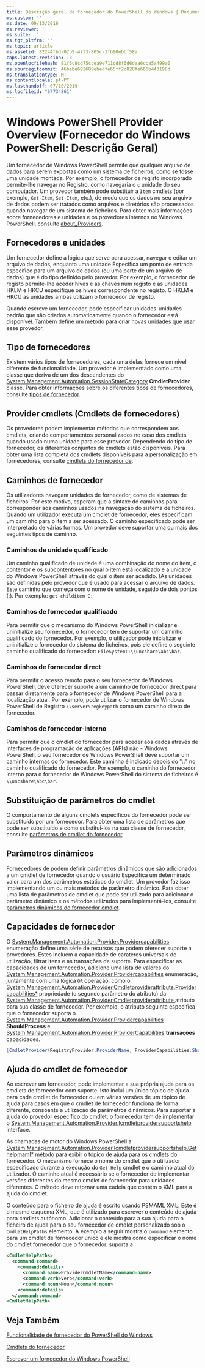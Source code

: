 ```yaml
---
title: Descrição geral de fornecedor do PowerShell do Windows | Documentos da Microsoft
ms.custom: ''
ms.date: 09/13/2016
ms.reviewer: ''
ms.suite: ''
ms.tgt_pltfrm: ''
ms.topic: article
ms.assetid: 82244fbd-07b9-47f3-805c-3fb90ebbf58a
caps.latest.revision: 13
ms.openlocfilehash: 81f6c8cd75ccea9e711cd8f6d6daa6cca5a499a0
ms.sourcegitcommit: 46bebe692689ebedfe65ff2c828fe666b443198d
ms.translationtype: MT
ms.contentlocale: pt-PT
ms.lasthandoff: 07/10/2019
ms.locfileid: "67734861"
---
```

# <a name="windows-powershell-provider-overview"></a>Windows PowerShell Provider Overview (Fornecedor do Windows PowerShell: Descrição Geral)

Um fornecedor de Windows PowerShell permite que qualquer arquivo de dados para serem expostas como um sistema de ficheiros, como se fosse uma unidade montada. Por exemplo, o fornecedor de registo incorporado permite-lhe navegar no Registro, como navegaria o `c` unidade do seu computador. Um provedor também pode substituir a `Item` cmdlets (por exemplo, `Get-Item`, `Set-Item`, etc.), de modo que os dados no seu arquivo de dados podem ser tratados como arquivos e diretórios são processados quando navegar de um sistema de ficheiros. Para obter mais informações sobre fornecedores e unidades e os provedores internos no Windows PowerShell, consulte [about_Providers](/powershell/module/microsoft.powershell.core/about/about_providers).

## <a name="providers-and-drives"></a>Fornecedores e unidades

Um fornecedor define a lógica que serve para acessar, navegar e editar um arquivo de dados, enquanto uma unidade Especifica um ponto de entrada específico para um arquivo de dados (ou uma parte de um arquivo de dados) que é do tipo definido pelo provedor. Por exemplo, o fornecedor de registo permite-lhe aceder hives e as chaves num registo e as unidades HKLM e HKCU especifique os hives correspondente no registo. O HKLM e HKCU as unidades ambas utilizam o fornecedor de registo.

Quando escreve um fornecedor, pode especificar unidades-unidades padrão que são criados automaticamente quando o fornecedor está disponível. Também define um método para criar novas unidades que usar esse provedor.

## <a name="type-of-providers"></a>Tipo de fornecedores

Existem vários tipos de fornecedores, cada uma delas fornece um nível diferente de funcionalidade. Um provedor é implementado como uma classe que deriva de um dos descendentes do [System.Management.Automation.SessionStateCategory](/dotnet/api/system.management.automation.sessionstatecategory?view=pscore-6.2.0) **CmdletProvider** classe. Para obter informações sobre os diferentes tipos de fornecedores, consulte [tipos de fornecedor](./provider-types.md).

## <a name="provider-cmdlets"></a>Provider cmdlets (Cmdlets de fornecedores)

Os provedores podem implementar métodos que correspondem aos cmdlets, criando comportamentos personalizados no caso dos cmdlets quando usado numa unidade para esse provedor. Dependendo do tipo de fornecedor, os diferentes conjuntos de cmdlets estão disponíveis. Para obter uma lista completa dos cmdlets disponíveis para a personalização em fornecedores, consulte [cmdlets do fornecedor de](./provider-cmdlets.md).

## <a name="provider-paths"></a>Caminhos de fornecedor

Os utilizadores navegam unidades de fornecedor, como de sistemas de ficheiros. Por este motivo, esperam que a sintaxe de caminhos para corresponder aos caminhos usados na navegação do sistema de ficheiros. Quando um utilizador executa um cmdlet de fornecedor, eles especificam um caminho para o item a ser acessado. O caminho especificado pode ser interpretado de várias formas. Um provedor deve suportar uma ou mais dos seguintes tipos de caminho.

### <a name="drive-qualified-paths"></a>Caminhos de unidade qualificado

Um caminho qualificado de unidade é uma combinação do nome do item, o contentor e os subcontentores no qual o item está localizado e a unidade do Windows PowerShell através do qual o item ser acedido. (As unidades são definidas pelo provedor que é usado para acessar o arquivo de dados. Este caminho que começa com o nome de unidade, seguido de dois pontos (:). Por exemplo: `get-childitem C:`

### <a name="provider-qualified-paths"></a>Caminhos de fornecedor qualificado

Para permitir que o mecanismo do Windows PowerShell inicializar e uninitialize seu fornecedor, o fornecedor tem de suportar um caminho qualificado do fornecedor. Por exemplo, o utilizador pode inicializar e uninitialize o fornecedor do sistema de ficheiros, pois ele define o seguinte caminho qualificado do fornecedor: `FileSystem::\\uncshare\abc\bar`.

### <a name="provider-direct-paths"></a>Caminhos de fornecedor direct

Para permitir o acesso remoto para o seu fornecedor de Windows PowerShell, deve oferecer suporte a um caminho de fornecedor direct para passar diretamente para o fornecedor de Windows PowerShell para a localização atual. Por exemplo, pode utilizar o fornecedor de Windows PowerShell de Registro `\\server\regkeypath` como um caminho direto de fornecedor.

### <a name="provider-internal-paths"></a>Caminhos de fornecedor-interno

Para permitir que o cmdlet do fornecedor para aceder aos dados através de interfaces de programação de aplicações (APIs) não - Windows PowerShell, o seu fornecedor de Windows PowerShell deve suportar um caminho internas do fornecedor. Este caminho é indicado depois do "::" no caminho qualificado do fornecedor. Por exemplo, o caminho do fornecedor interno para o fornecedor de Windows PowerShell do sistema de ficheiros é `\\uncshare\abc\bar`.

## <a name="overriding-cmdlet-parameters"></a>Substituição de parâmetros do cmdlet

O comportamento de alguns cmdlets específicos do fornecedor pode ser substituído por um fornecedor. Para obter uma lista de parâmetros que pode ser substituído e como substitui-los na sua classe de fornecedor, consulte [parâmetros de cmdlet do fornecedor](./provider-cmdlet-parameters.md)

## <a name="dynamic-parameters"></a>Parâmetros dinâmicos

Fornecedores de podem definir parâmetros dinâmicos que são adicionados a um cmdlet de fornecedor quando o usuário Especifica um determinado valor para um dos parâmetros estáticos do cmdlet. Um provedor faz isso implementando um ou mais métodos de parâmetro dinâmico. Para obter uma lista de parâmetros de cmdlet que pode ser utilizado para adicionar o parâmetro dinâmico e os métodos utilizados para implementá-los, consulte [parâmetros dinâmicos do fornecedor cmdlet](./provider-cmdlet-dynamic-parameters.md).

## <a name="provider-capabilities"></a>Capacidades de fornecedor

O [System.Management.Automation.Provider.Providercapabilities](/dotnet/api/System.Management.Automation.Provider.ProviderCapabilities) enumeração define uma série de recursos que podem oferecer suporte a provedores. Estes incluem a capacidade de carateres universais de utilização, filtrar itens e as transações de suporte. Para especificar as capacidades de um fornecedor, adicione uma lista de valores do [System.Management.Automation.Provider.Providercapabilities](/dotnet/api/System.Management.Automation.Provider.ProviderCapabilities) enumeração, juntamente com uma lógica `OR` operação, como o [ System.Management.Automation.Provider.Cmdletproviderattribute.Providercapabilities*](/dotnet/api/System.Management.Automation.Provider.CmdletProviderAttribute.ProviderCapabilities) propriedade (o segundo parâmetro do atributo) da [System.Management.Automation.Provider.Cmdletproviderattribute ](/dotnet/api/System.Management.Automation.Provider.CmdletProviderAttribute) atributo para sua classe de fornecedor. Por exemplo, o atributo seguinte especifica que o fornecedor suporta o [System.Management.Automation.Provider.Providercapabilities](/dotnet/api/System.Management.Automation.Provider.ProviderCapabilities?view=pscore-6.2.0) **ShouldProcess** e [ System.Management.Automation.Provider.ProviderCapabilities](/dotnet/api/System.Management.Automation.Provider.ProviderCapabilities?view=pscore-6.2.0) **transações** capacidades.

```csharp
[CmdletProvider(RegistryProvider.ProviderName, ProviderCapabilities.ShouldProcess | ProviderCapabilities.Transactions)]

```

## <a name="provider-cmdlet-help"></a>Ajuda do cmdlet de fornecedor

Ao escrever um fornecedor, pode implementar a sua própria ajuda para os cmdlets de fornecedor com suporte. Isto inclui um único tópico de ajuda para cada cmdlet de fornecedor ou em várias versões de um tópico de ajuda para casos em que o cmdlet de fornecedor funciona de forma diferente, consoante a utilização de parâmetros dinâmicos. Para suportar a ajuda do provedor específico do cmdlet, o fornecedor tem de implementar o [System.Management.Automation.Provider.Icmdletprovidersupportshelp](/dotnet/api/System.Management.Automation.Provider.ICmdletProviderSupportsHelp) interface.

As chamadas de motor do Windows PowerShell a [System.Management.Automation.Provider.Icmdletprovidersupportshelp.Gethelpmaml*](/dotnet/api/System.Management.Automation.Provider.ICmdletProviderSupportsHelp.GetHelpMaml) método para exibir o tópico de ajuda para os cmdlets do fornecedor. O mecanismo fornece o nome do cmdlet que o utilizador especificado durante a execução do `Get-Help` cmdlet e o caminho atual do utilizador. O caminho atual é necessário se o fornecedor de implementar versões diferentes do mesmo cmdlet de fornecedor para unidades diferentes. O método deve retornar uma cadeia que contém o XML para a ajuda do cmdlet.

O conteúdo para o ficheiro de ajuda é escrito usando PSMAML XML. Este é o mesmo esquema XML, que é utilizado para escrever o conteúdo de ajuda para cmdlets autónomo. Adicionar o conteúdo para a sua ajuda para o ficheiro de ajuda para o seu fornecedor de cmdlet personalizado sob o `CmdletHelpPaths` elemento. A exemplo a seguir mostra o `command` elemento para um cmdlet de fornecedor único e ele mostra como especificar o nome do cmdlet fornecedor que o fornecedor. suporta a

```xml
<CmdletHelpPaths>
  <command:command>
    <command:details>
      <command:name>ProviderCmdletName</command:name>
      <command:verb>Verb</command:verb>
      <command:noun>Noun</command:noun>
    <command:details>
  </command:command>
<CmdletHelpPath>
```

## <a name="see-also"></a>Veja Também

[Funcionalidade de fornecedor do PowerShell do Windows](./provider-types.md)

[Cmdlets do fornecedor](./provider-cmdlets.md)

[Escrever um fornecedor do Windows PowerShell](./writing-a-windows-powershell-provider.md)